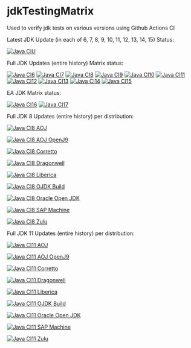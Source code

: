 # jdkTestingMatrix

Used to verify jdk tests on various versions using Github Actions CI

Latest JDK Update (in each of 6, 7, 8, 9, 10, 11, 12, 13, 14, 15) Status:

[![Java CIU](https://github.com/HanSolo/jdkTestingMatrix/workflows/Latest_JDK_Updates/badge.svg)](https://github.com/HanSolo/jdkTestingMatrix/actions)

Full JDK Updates (entire history) Matrix status:

[![Java CI6](https://github.com/HanSolo/jdkTestingMatrix/workflows/Java6/badge.svg)](https://github.com/HanSolo/jdkTestingMatrix/actions)
[![Java CI7](https://github.com/HanSolo/jdkTestingMatrix/workflows/Java7/badge.svg)](https://github.com/HanSolo/jdkTestingMatrix/actions)
[![Java CI8](https://github.com/HanSolo/jdkTestingMatrix/workflows/Java8/badge.svg)](https://github.com/HanSolo/jdkTestingMatrix/actions)
[![Java CI9](https://github.com/HanSolo/jdkTestingMatrix/workflows/Java9/badge.svg)](https://github.com/HanSolo/jdkTestingMatrix/actions)
[![Java CI10](https://github.com/HanSolo/jdkTestingMatrix/workflows/Java10/badge.svg)](https://github.com/HanSolo/jdkTestingMatrix/actions)
[![Java CI11](https://github.com/HanSolo/jdkTestingMatrix/workflows/Java11/badge.svg)](https://github.com/HanSolo/jdkTestingMatrix/actions)
[![Java CI12](https://github.com/HanSolo/jdkTestingMatrix/workflows/Java12/badge.svg)](https://github.com/HanSolo/jdkTestingMatrix/actions)
[![Java CI13](https://github.com/HanSolo/jdkTestingMatrix/workflows/Java13/badge.svg)](https://github.com/HanSolo/jdkTestingMatrix/actions)
[![Java CI14](https://github.com/HanSolo/jdkTestingMatrix/workflows/Java14/badge.svg)](https://github.com/HanSolo/jdkTestingMatrix/actions)
[![Java CI15](https://github.com/HanSolo/jdkTestingMatrix/workflows/Java15/badge.svg)](https://github.com/HanSolo/jdkTestingMatrix/actions)

EA JDK Matrix status:

[![Java CI16](https://github.com/HanSolo/jdkTestingMatrix/workflows/Java16/badge.svg)](https://github.com/HanSolo/jdkTestingMatrix/actions)
[![Java CI17](https://github.com/HanSolo/jdkTestingMatrix/workflows/Java17/badge.svg)](https://github.com/HanSolo/jdkTestingMatrix/actions)


Full JDK 8 Updates (entire history) per distribution:

[![Java CI8 AOJ](https://github.com/HanSolo/jdkTestingMatrix/workflows/Java8_AOJ/badge.svg)](https://github.com/HanSolo/jdkTestingMatrix/actions)

[![Java CI8 AOJ OpenJ9](https://github.com/HanSolo/jdkTestingMatrix/workflows/Java8_AOJ_OpenJ9/badge.svg)](https://github.com/HanSolo/jdkTestingMatrix/actions)

[![Java CI8 Corretto](https://github.com/HanSolo/jdkTestingMatrix/workflows/Java8_Corretto/badge.svg)](https://github.com/HanSolo/jdkTestingMatrix/actions)

[![Java CI8 Dragonwell](https://github.com/HanSolo/jdkTestingMatrix/workflows/Java8_Dragonwell/badge.svg)](https://github.com/HanSolo/jdkTestingMatrix/actions)

[![Java CI8 Liberica](https://github.com/HanSolo/jdkTestingMatrix/workflows/Java8_Liberica/badge.svg)](https://github.com/HanSolo/jdkTestingMatrix/actions)

[![Java CI8 OJDK Build](https://github.com/HanSolo/jdkTestingMatrix/workflows/Java8_OJDK_Build/badge.svg)](https://github.com/HanSolo/jdkTestingMatrix/actions)

[![Java CI8 Oracle Open JDK](https://github.com/HanSolo/jdkTestingMatrix/workflows/Java8_Oracle_OpenJDK/badge.svg)](https://github.com/HanSolo/jdkTestingMatrix/actions)

[![Java CI8 SAP Machine](https://github.com/HanSolo/jdkTestingMatrix/workflows/Java8_SAP_Machine/badge.svg)](https://github.com/HanSolo/jdkTestingMatrix/actions)

[![Java CI8 Zulu](https://github.com/HanSolo/jdkTestingMatrix/workflows/Java8_Zulu/badge.svg)](https://github.com/HanSolo/jdkTestingMatrix/actions)



Full JDK 11 Updates (entire history) per distribution:

[![Java CI11 AOJ](https://github.com/HanSolo/jdkTestingMatrix/workflows/Java11_AOJ/badge.svg)](https://github.com/HanSolo/jdkTestingMatrix/actions)

[![Java CI11 AOJ OpenJ9](https://github.com/HanSolo/jdkTestingMatrix/workflows/Java11_AOJ_OpenJ9/badge.svg)](https://github.com/HanSolo/jdkTestingMatrix/actions)

[![Java CI11 Corretto](https://github.com/HanSolo/jdkTestingMatrix/workflows/Java11_Corretto/badge.svg)](https://github.com/HanSolo/jdkTestingMatrix/actions)

[![Java CI11 Dragonwell](https://github.com/HanSolo/jdkTestingMatrix/workflows/Java11_Dragonwell/badge.svg)](https://github.com/HanSolo/jdkTestingMatrix/actions)

[![Java CI11 Liberica](https://github.com/HanSolo/jdkTestingMatrix/workflows/Java11_Liberica/badge.svg)](https://github.com/HanSolo/jdkTestingMatrix/actions)

[![Java CI11 OJDK Build](https://github.com/HanSolo/jdkTestingMatrix/workflows/Java11_OJDK_Build/badge.svg)](https://github.com/HanSolo/jdkTestingMatrix/actions)

[![Java CI11 Oracle Open JDK](https://github.com/HanSolo/jdkTestingMatrix/workflows/Java11_Oracle_OpenJDK/badge.svg)](https://github.com/HanSolo/jdkTestingMatrix/actions)

[![Java CI11 SAP Machine](https://github.com/HanSolo/jdkTestingMatrix/workflows/Java11_SAP_Machine/badge.svg)](https://github.com/HanSolo/jdkTestingMatrix/actions)

[![Java CI11 Zulu](https://github.com/HanSolo/jdkTestingMatrix/workflows/Java11_Zulu/badge.svg)](https://github.com/HanSolo/jdkTestingMatrix/actions)
